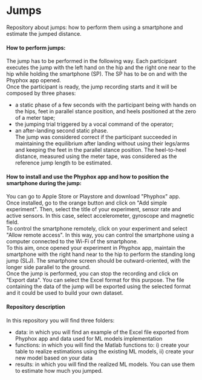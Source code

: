 # Jumps
Repository about jumps: how to perform them using a smartphone and estimate the jumped distance.
#### How to perform jumps:
The jump has to be performed in the following way. Each participant executes the jump with the left hand on the hip and the right one near to the hip while holding the smartphone (SP). The SP has to be on and with the Phyphox app opened. <br />
Once the participant is ready, the jump recording starts and it will be composed by three phases: <br /> 
- a static phase of a few seconds with the participant being with hands on the hips, feet in parallel stance position, and heels positioned at the zero of a meter tape; <br />
- the jumping trial triggered by a vocal command of the operator; <br />
- an after-landing second static phase. <br />
The jump was considered correct if the participant succeeded in maintaining the equilibrium after landing without using their legs/arms and keeping the feet in the parallel stance position. The heel-to-heel distance, measured using the meter tape, was considered as the reference jump length to be estimated. <br />
#### How to install and use the Phyphox app and how to position the smartphone during the jump:
You can go to Apple Store or Playstore and download "Phyphox" app. <br />
Once installed, go to the orange button and click on "Add simple experiment". Then, select the title of your experiment, sensor rate and active sensors. In this case, select accelerometer, gyroscope and magnetic field. <br />
To control the smartphone remotely, click on your experiment and select "Allow remote access". In this way, you can control the smartphone using a computer connected to the Wi-Fi of the smartphone. <br />
To this aim, once opened your experiment in Phyphox app, maintain the smartphone with the right hand near to the hip to perform the standing long jump (SLJ). The smartphone screen should be outward-oriented, with the longer side parallel to the ground. <br /> 
Once the jump is performed, you can stop the recording and click on "Export data". You can select the Excel format for this purpose. The file containing the data of the jump will be exported using the selected format and it could be used to build your own dataset.
#### Repository description
In this repository you will find three folders:
- data: in which you will find an example of the Excel file exported from Phyphox app and data used for ML models implementation
- functions: in which you will find the Matlab functions to: i) create your table to realize estimations using the existing ML models, ii) create your new model based on your data
- results: in which you will find the realized ML models. You can use them to estimate how much you jumped.
